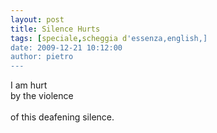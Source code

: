 ```yaml
---
layout: post
title: Silence Hurts
tags: [speciale,scheggia d'essenza,english,]
date: 2009-12-21 10:12:00
author: pietro
---
```

I am hurt<br/>by the violence<br/><br/>of this deafening silence.
